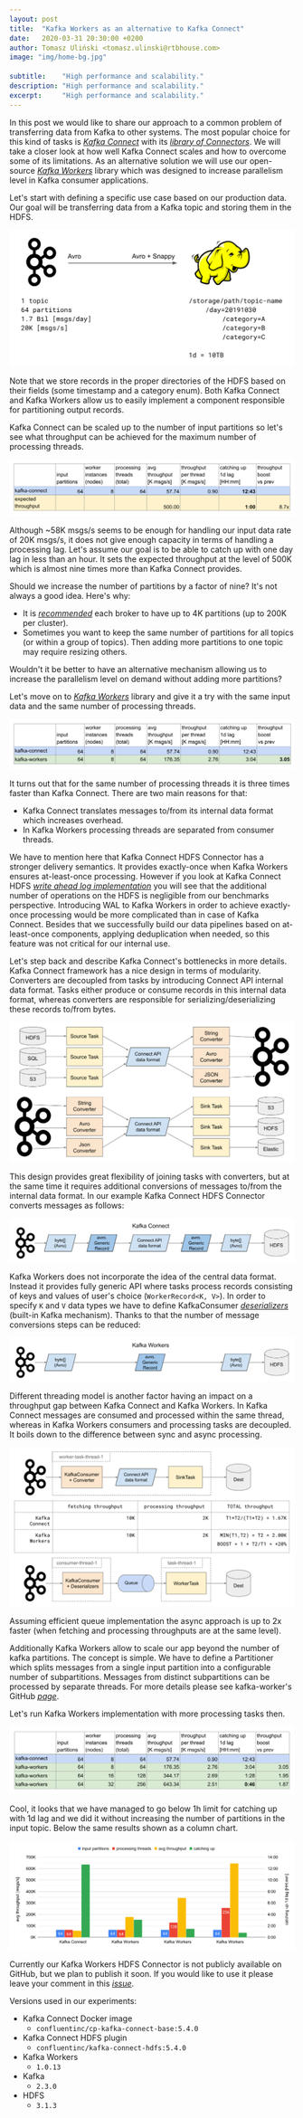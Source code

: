 ```yaml
---
layout: post
title:  "Kafka Workers as an alternative to Kafka Connect"
date:   2020-03-31 20:30:00 +0200
author: Tomasz Uliński <tomasz.ulinski@rtbhouse.com>
image: "img/home-bg.jpg"

subtitle:    "High performance and scalability."
description: "High performance and scalability."
excerpt:     "High performance and scalability."
---
```


In this post we would like to share our approach to a common problem of transferring data from Kafka to other systems. The most popular choice for this kind of tasks is [*Kafka Connect*](https://docs.confluent.io/current/connect/index.html) with its [*library of Connectors*](https://www.confluent.io/hub/). We will take a closer look at how well Kafka Connect scales and how to overcome some of its limitations. As an alternative solution we will use our open-source [*Kafka Workers*](https://github.com/RTBHOUSE/kafka-workers) library which was designed to increase parallelism level in Kafka consumer applications.

Let\'s start with defining a specific use case based on our production data. Our goal will be transferring data from a Kafka topic and storing them in the HDFS.

![image alt <>](/pics/tulinski1-use-case.svg)

Note that we store records in the proper directories of the HDFS based on their fields (some timestamp and a category enum). Both Kafka Connect and Kafka Workers allow us to easily implement a component responsible for partitioning output records.

Kafka Connect can be scaled up to the number of input partitions so let\'s see what throughput can be achieved for the maximum number of processing threads.

![image alt <>](/pics/tulinski1-benchmarks1.svg)

Although \~58K msgs/s seems to be enough for handling our input data rate of 20K msgs/s, it does not give enough capacity in terms of handling a processing lag. Let\'s assume our goal is to be able to catch up with one day lag in less than an hour. It sets the expected throughput at the level of 500K which is almost nine times more than Kafka Connect provides.

Should we increase the number of partitions by a factor of nine? It\'s not always a good idea. Here\'s why:

-   It is [*recommended*](https://blogs.apache.org/kafka/entry/apache-kafka-supports-more-partitions) each broker to have up to 4K partitions (up to 200K per cluster).
-   Sometimes you want to keep the same number of partitions for all topics (or within a group of topics). Then adding more partitions to one topic may require resizing others.

Wouldn\'t it be better to have an alternative mechanism allowing us to increase the parallelism level on demand without adding more partitions?

Let\'s move on to [*Kafka Workers*](https://github.com/RTBHOUSE/kafka-workers) library and give it a try with the same input data and the same number of processing threads.

![image alt <>](/pics/tulinski1-benchmarks2.svg)

It turns out that for the same number of processing threads it is three times faster than Kafka Connect. There are two main reasons for that:

-   Kafka Connect translates messages to/from its internal data format which increases overhead.
-   In Kafka Workers processing threads are separated from consumer threads.

We have to mention here that Kafka Connect HDFS Connector has a stronger delivery semantics. It provides exactly-once when Kafka Workers ensures at-least-once processing. However if you look at Kafka Connect HDFS [*write ahead log implementation*](https://github.com/confluentinc/kafka-connect-hdfs/blob/master/src/main/java/io/confluent/connect/hdfs/wal/FSWAL.java) you will see that the additional number of operations on the HDFS is negligible from our benchmarks perspective. Introducing WAL to Kafka Workers in order to achieve exactly-once processing would be more complicated than in case of Kafka Connect. Besides that we successfully build our data pipelines based on at-least-once components, applying deduplication when needed, so this feature was not critical for our internal use.

Let\'s step back and describe Kafka Connect\'s bottlenecks in more details. Kafka Connect framework has a nice design in terms of modularity. Converters are decoupled from tasks by introducing Connect API internal data format. Tasks either produce or consume records in this internal data format, whereas converters are responsible for serializing/deserializing these records to/from bytes.

![image alt <>](/pics/tulinski1-connect-internal-df.svg)

This design provides great flexibility of joining tasks with converters, but at the same time it requires additional conversions of messages to/from the internal data format. In our example Kafka Connect HDFS Connector converts messages as follows:

![image alt <>](/pics/tulinski1-msg-conversions-connect.svg)

Kafka Workers does not incorporate the idea of the central data format. Instead it provides fully generic API where tasks process records consisting of keys and values of user\'s choice (`WorkerRecord<K, V>`). In order to specify `K` and `V` data types we have to define KafkaConsumer [*deserializers*](https://kafka.apache.org/23/javadoc/org/apache/kafka/clients/consumer/KafkaConsumer.html#KafkaConsumer-java.util.Map-org.apache.kafka.common.serialization.Deserializer-org.apache.kafka.common.serialization.Deserializer-) (built-in Kafka mechanism). Thanks to that the number of message conversions steps can be reduced:

![image alt <>](/pics/tulinski1-msg-conversions-workers.svg)

Different threading model is another factor having an impact on a throughput gap between Kafka Connect and Kafka Workers. In Kafka Connect messages are consumed and processed within the same thread, whereas in Kafka Workers consumers and processing tasks are decoupled. It boils down to the difference between sync and async processing.

![image alt <>](/pics/tulinski1-threading.svg)

Assuming efficient queue implementation the async approach is up to 2x faster (when fetching and processing throughputs are at the same level).

Additionally Kafka Workers allow to scale our app beyond the number of kafka partitions. The concept is simple. We have to define a Partitioner which splits messages from a single input partition into a configurable number of subpartitions. Messages from distinct subpartitions can be processed by separate threads. For more details please see kafka-worker\'s GitHub [*page*](https://github.com/RTBHOUSE/kafka-workers).

Let\'s run Kafka Workers implementation with more processing tasks then.

![image alt <>](/pics/tulinski1-benchmarks3.svg)

Cool, it looks that we have managed to go below 1h limit for catching up with 1d lag and we did it without increasing the number of partitions in the input topic. Below the same results shown as a column chart.

![image alt <>](/pics/tulinski1-benchmarks3-chart.svg)

Currently our Kafka Workers HDFS Connector is not publicly available on GitHub, but we plan to publish it soon. If you would like to use it please leave your comment in this [*issue*](https://github.com/RTBHOUSE/kafka-workers/issues/30).

Versions used in our experiments:
-   Kafka Connect Docker image
    -   `confluentinc/cp-kafka-connect-base:5.4.0`
-   Kafka Connect HDFS plugin
    -   `confluentinc/kafka-connect-hdfs:5.4.0`
-   Kafka Workers
    -   `1.0.13`
-   Kafka
    -   `2.3.0`
-   HDFS
    -   `3.1.3`

